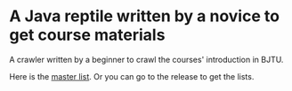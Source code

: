 # A Java reptile written by a novice to get course materials

A crawler written by a beginner to crawl the courses' introduction in BJTU.

Here is the [master list](https://spwingy.icu/wp-content/uploads/2020/03/总表.html). Or you can go to the release to get the lists.